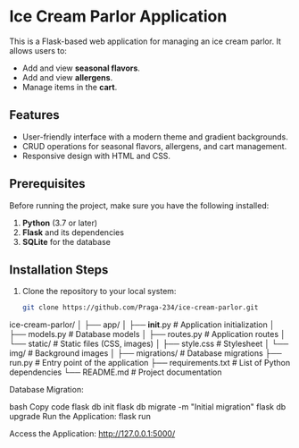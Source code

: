 # Ice Cream Parlor Application

This is a Flask-based web application for managing an ice cream parlor. It allows users to:
- Add and view **seasonal flavors**.
- Add and view **allergens**.
- Manage items in the **cart**.

## Features
- User-friendly interface with a modern theme and gradient backgrounds.
- CRUD operations for seasonal flavors, allergens, and cart management.
- Responsive design with HTML and CSS.

## Prerequisites
Before running the project, make sure you have the following installed:
1. **Python** (3.7 or later)
2. **Flask** and its dependencies
3. **SQLite** for the database

## Installation Steps
1. Clone the repository to your local system:
   ```bash
   git clone https://github.com/Praga-234/ice-cream-parlor.git


ice-cream-parlor/
│
├── app/
│   ├── __init__.py         # Application initialization
│   ├── models.py           # Database models
│   ├── routes.py           # Application routes
│   └── static/             # Static files (CSS, images)
│       ├── style.css       # Stylesheet
│       └── img/            # Background images
│
├── migrations/             # Database migrations
├── run.py                  # Entry point of the application
├── requirements.txt        # List of Python dependencies
└── README.md               # Project documentation

Database Migration:

bash
Copy code
flask db init
flask db migrate -m "Initial migration"
flask db upgrade
Run the Application:
flask run


Access the Application:
http://127.0.0.1:5000/
